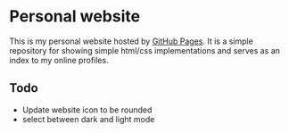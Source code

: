 # Personal website

This is my personal website hosted by [GitHub Pages](https://pages.github.com/). It is a simple repository for showing simple html/css implementations and serves as an index to my online profiles.

## Todo

- Update website icon to be rounded
- select between dark and light mode



